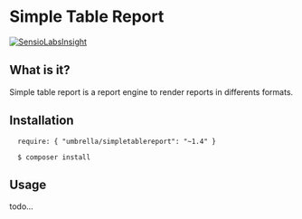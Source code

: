 Simple Table Report
==========

[![SensioLabsInsight](https://insight.sensiolabs.com/projects/4f29875f-ef43-416a-9cd5-95faaf868bcc/small.png)](https://insight.sensiolabs.com/projects/4f29875f-ef43-416a-9cd5-95faaf868bcc)

What is it?
----------

Simple table report is a report engine to render reports in differents formats.

Installation
----------

```shell
  require: { "umbrella/simpletablereport": "~1.4" }
  
  $ composer install
``` 

Usage
----------

todo...
